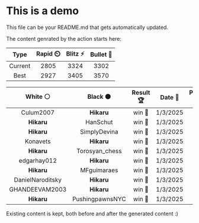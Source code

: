 # This is a demo

This file can be your README.md that gets automatically updated.

The content genrated by the action starts here:

<!--START_SECTION:chessStats-->
<!-- Automatically generated with https://github.com/Balastrong/chess-stats-action -->

| Type | Rapid ⏲️ | Blitz ⚡ | Bullet 🔫 |
|:---:|:---:|:---:|:---:|
| Current | 2805 | 3324 | 3302 |
| Best | 2927 | 3405 | 3570 |

| White ⚪ | Black ⚫ | Result 🏆 | Date 📅 | Position 🗺️ | Type 🕕 |
|:---:|:---:|:---:|:---:|:---:|:---:|
| Culum2007 | **Hikaru** | win 🥇 | 1/3/2025 | <a href="http://www.ee.unb.ca/cgi-bin/tervo/fen.pl?select=2k3r1/p1q2p2/4bR2/1pP1p3/3pP3/P2P2r1/3N1QB1/6K1 w - - 2 28">Link</a> | Bullet |
| **Hikaru** | HanSchut | win 🥇 | 1/3/2025 | <a href="http://www.ee.unb.ca/cgi-bin/tervo/fen.pl?select=r3qrk1/p4pb1/1p2p1p1/1N1pPn1p/3P1P2/2P2N2/1P2Q1PP/R1B2RK1 b - - 0 17">Link</a> | Bullet |
| **Hikaru** | SimplyDevina | win 🥇 | 1/3/2025 | <a href="http://www.ee.unb.ca/cgi-bin/tervo/fen.pl?select=2r1n1k1/p3qbbp/6p1/2p1n1N1/5B2/6Q1/PPP2PPP/3RR1K1 b - - 13 22">Link</a> | Bullet |
| Konavets | **Hikaru** | win 🥇 | 1/3/2025 | <a href="http://www.ee.unb.ca/cgi-bin/tervo/fen.pl?select=r5k1/5ppp/1p3q2/7b/P2pn3/QP2PN1P/5PP1/3R2K1 w - - 0 27">Link</a> | Bullet |
| **Hikaru** | Torosyan_chess | win 🥇 | 1/3/2025 | <a href="http://www.ee.unb.ca/cgi-bin/tervo/fen.pl?select=8/2Q2k2/8/p4b2/P4Bp1/6K1/5P2/8 b - - 2 58">Link</a> | Bullet |
| edgarhay012 | **Hikaru** | win 🥇 | 1/3/2025 | <a href="http://www.ee.unb.ca/cgi-bin/tervo/fen.pl?select=5bk1/p7/2p3r1/4Nb1q/1P6/8/P4RQK/8 w - - 3 39">Link</a> | Bullet |
| **Hikaru** | MFguimaraes | win 🥇 | 1/3/2025 | <a href="http://www.ee.unb.ca/cgi-bin/tervo/fen.pl?select=r4rk1/pppn2p1/3b2Np/8/3P1p2/3PB2Q/P1P3PP/R4RK1 b - - 0 19">Link</a> | Bullet |
| DanielNaroditsky | **Hikaru** | win 🥇 | 1/3/2025 | <a href="http://www.ee.unb.ca/cgi-bin/tervo/fen.pl?select=6k1/3P1pp1/Q7/1p5p/6nP/1P2r1K1/P5P1/7r w - - 5 30">Link</a> | Bullet |
| GHANDEEVAM2003 | **Hikaru** | win 🥇 | 1/3/2025 | <a href="http://www.ee.unb.ca/cgi-bin/tervo/fen.pl?select=1n3r2/1p3pkp/p2P2p1/q7/2B1p3/PP2P2P/5PP1/R2R2K1 w - - 0 22">Link</a> | Bullet |
| **Hikaru** | PushingpawnsNYC | win 🥇 | 1/3/2025 | <a href="http://www.ee.unb.ca/cgi-bin/tervo/fen.pl?select=Q4b1r/3nk1pp/p2p4/2p5/4p3/8/PPP3PP/R1B3K1 b - - 0 18">Link</a> | Bullet |

<!--END_SECTION:chessStats-->

Existing content is kept, both before and after the generated content :)
